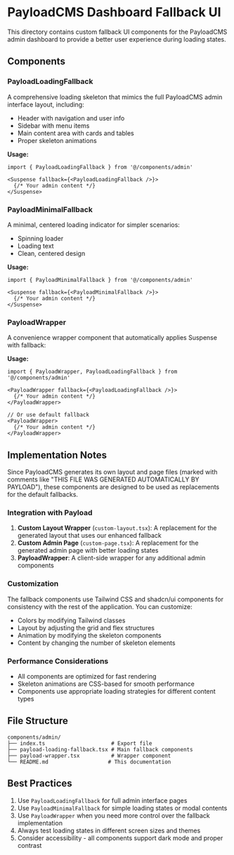 # PayloadCMS Dashboard Fallback UI

This directory contains custom fallback UI components for the PayloadCMS admin dashboard to provide a better user experience during loading states.

## Components

### PayloadLoadingFallback

A comprehensive loading skeleton that mimics the full PayloadCMS admin interface layout, including:

- Header with navigation and user info
- Sidebar with menu items
- Main content area with cards and tables
- Proper skeleton animations

**Usage:**
```tsx
import { PayloadLoadingFallback } from '@/components/admin'

<Suspense fallback={<PayloadLoadingFallback />}>
  {/* Your admin content */}
</Suspense>
```

### PayloadMinimalFallback

A minimal, centered loading indicator for simpler scenarios:

- Spinning loader
- Loading text
- Clean, centered design

**Usage:**
```tsx
import { PayloadMinimalFallback } from '@/components/admin'

<Suspense fallback={<PayloadMinimalFallback />}>
  {/* Your admin content */}
</Suspense>
```

### PayloadWrapper

A convenience wrapper component that automatically applies Suspense with fallback:

**Usage:**
```tsx
import { PayloadWrapper, PayloadLoadingFallback } from '@/components/admin'

<PayloadWrapper fallback={<PayloadLoadingFallback />}>
  {/* Your admin content */}
</PayloadWrapper>

// Or use default fallback
<PayloadWrapper>
  {/* Your admin content */}
</PayloadWrapper>
```

## Implementation Notes

Since PayloadCMS generates its own layout and page files (marked with comments like "THIS FILE WAS GENERATED AUTOMATICALLY BY PAYLOAD"), these components are designed to be used as replacements for the default fallbacks.

### Integration with Payload

1. **Custom Layout Wrapper** (`custom-layout.tsx`): A replacement for the generated layout that uses our enhanced fallback
2. **Custom Admin Page** (`custom-page.tsx`): A replacement for the generated admin page with better loading states
3. **PayloadWrapper**: A client-side wrapper for any additional admin components

### Customization

The fallback components use Tailwind CSS and shadcn/ui components for consistency with the rest of the application. You can customize:

- Colors by modifying Tailwind classes
- Layout by adjusting the grid and flex structures
- Animation by modifying the skeleton components
- Content by changing the number of skeleton elements

### Performance Considerations

- All components are optimized for fast rendering
- Skeleton animations are CSS-based for smooth performance
- Components use appropriate loading strategies for different content types

## File Structure

```
components/admin/
├── index.ts                     # Export file
├── payload-loading-fallback.tsx # Main fallback components
├── payload-wrapper.tsx          # Wrapper component
└── README.md                   # This documentation
```

## Best Practices

1. Use `PayloadLoadingFallback` for full admin interface pages
2. Use `PayloadMinimalFallback` for simple loading states or modal contents
3. Use `PayloadWrapper` when you need more control over the fallback implementation
4. Always test loading states in different screen sizes and themes
5. Consider accessibility - all components support dark mode and proper contrast